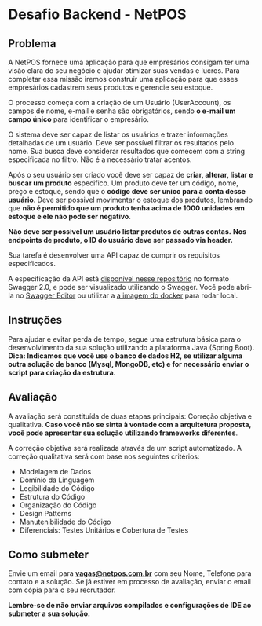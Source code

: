 # Desafio Backend - NetPOS

## Problema

A NetPOS fornece uma aplicação para que empresários consigam ter uma visão clara do seu negócio e ajudar otimizar suas vendas e lucros. 
Para completar essa missão iremos construir uma aplicação para que esses empresários cadastrem seus produtos e gerencie seu estoque.

O processo começa com a criação de um Usuário (UserAccount), os campos de nome, e-mail e senha são obrigatórios, sendo **o e-mail um campo único** para identificar o empresário.

O sistema deve ser capaz de listar os usuários e trazer informações detalhadas de um usuário. 
Deve ser possível filtrar os resultados pelo nome. 
Sua busca deve considerar resultados que comecem com a string especificada no filtro. Não é a necessário tratar acentos.

Após o seu usuário ser criado você deve ser capaz de **criar, alterar, listar e buscar um produto** especifico. 
Um produto deve ter um código, nome, preço e estoque, sendo que o **código deve ser unico para a conta desse usuário**.
Deve ser possivel movimentar o estoque dos produtos, lembrando que **não é permitido que um produto tenha acima de 1000 unidades em estoque e ele não pode ser negativo**. 

**Não deve ser possivel um usuário listar produtos de outras contas.**
**Nos endpoints de produto, o ID do usuário deve ser passado via header.**

Sua tarefa é desenvolver uma API capaz de cumprir os requisitos especificados.

A especificação da API está [disponível nesse repositório](/api-spec.yaml) no formato Swagger 2.0, e pode ser visualizado utilizando o Swagger.
Você pode abri-la no [Swagger Editor](https://editor.swagger.io) ou utilizar a [a imagem do docker](https://hub.docker.com/r/swaggerapi/swagger-editor/) para rodar local.

## Instruções
Para ajudar e evitar perda de tempo, segue uma estrutura básica para o desenvolvimento da sua solução utilizando a plataforma Java (Spring Boot).
**Dica: Indicamos que você use o banco de dados H2, se utilizar alguma outra solução de banco (Mysql, MongoDB, etc) e for necessário enviar o script para criação da estrutura.**

## Avaliação
A avaliação será constituída de duas etapas principais: Correção objetiva e qualitativa.
**Caso você não se sinta à vontade com a arquitetura proposta, você pode apresentar sua solução utilizando frameworks diferentes**. 

A correção objetiva será realizada através de um script automatizado.
A correção qualitativa será com base nos seguintes critérios:

- Modelagem de Dados
- Domínio da Linguagem
- Legibilidade do Código
- Estrutura do Código
- Organização do Código
- Design Patterns
- Manutenibilidade do Código
- Diferenciais: Testes Unitários e Cobertura de Testes

## Como submeter

Envie um email para **vagas@netpos.com.br** com seu Nome, Telefone para contato e a solução. 
Se já estiver em processo de avaliação, enviar o email com cópia para o seu recrutador.

**Lembre-se de não enviar arquivos compilados e configurações de IDE ao submeter a sua solução.**